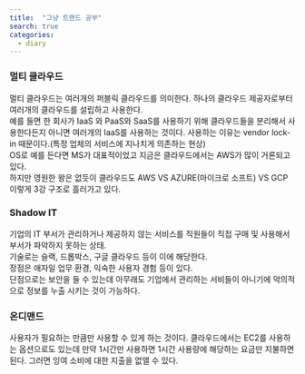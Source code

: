 ```yaml
---
title:  "그냥 트렌드 공부"
search: true
categories: 
  - diary
---
```


### 멀티 클라우드 
멀티 클라우드는 여러개의 퍼블릭 클라우드를 의미한다. 하나의 클라우드 제공자로부터 여러개의 클라우드를 설립하고 사용한다.  
예를 들면 한 회사가 IaaS 와 PaaS와 SaaS를 사용하기 위해 클라우드들을 분리해서 사용한다든지 아니면 여러개의 IaaS를 사용하는 것이다.
사용하는 이유는 vendor lock-in 때문이다.(특정 업체의 서비스에 지나치게 의존하는 현상)  
OS로 예를 든다면 MS가 대표적이었고 지금은 클라우드에서는 AWS가 많이 거론되고 있다.  
하지만 영원한 왕은 없듯이 클라우드도 AWS VS AZURE(마이크로 소프트) VS GCP 이렇게 3강 구조로 흘러가고 있다.

### Shadow IT
기업의 IT 부서가 관리하거나 제공하지 않는 서비스를 직원들이 직접 구매 및 사용해서 부서가 파악하지 못하는 상태.  
기술로는 슬랙, 드롭박스, 구글 클라우드 등이 이에 해당한다.  
장점은 애자일 업무 환경, 익숙한 사용자 경험 등이 있다.  
단점으로는 보안을 들 수 있는데 아무래도 기업에서 관리하는 서비들이 아니기에 악의적으로 정보를 누출 시키는 것이 가능하다.

### 온디맨드
사용자가 필요하는 만큼만 사용할 수 있게 하는 것이다. 클라우드에서는 EC2를 사용하는 옵션으로도 있는데 만약 1시간만 사용하면 1시간 사용량에 해당하는 요금만 지불하면 된다. 그러면 잉여 소비에 대한 지출을 없앨 수 있다.
